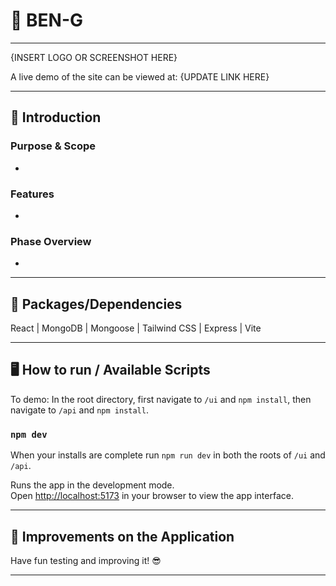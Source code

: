 
# 👾 BEN-G
---

{INSERT LOGO OR SCREENSHOT HERE}


A live demo of the site can be viewed at: {UPDATE LINK HERE}

---


## 👋  Introduction


### Purpose & Scope
- 

### Features
-

### Phase Overview
- 


---


## 💪  Packages/Dependencies

React | MongoDB | Mongoose | Tailwind CSS | Express | Vite

---


## 🖥  How to run / Available Scripts

To demo: In the root directory, first navigate to `/ui` and `npm install`, then navigate to `/api` and `npm install`. 

### `npm dev`
When your installs are complete run `npm run dev` in both the roots of `/ui` and `/api`. 

Runs the app in the development mode.\
Open [http://localhost:5173](http://localhost:5173) in your browser to view the app interface.



---


## 🔨  Improvements on the Application


Have fun testing and improving it! 😎

---

 
 

